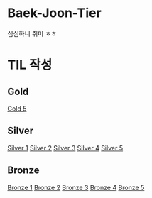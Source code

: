 # Baek-Joon-Tier
심심하니 취미 ㅎㅎ

<h1>TIL 작성</h1>

<h2>Gold</h2>
<a href="https://moon-gd.tistory.com/category/%EB%B0%B1%EC%A4%80/%EA%B3%A8%EB%93%9C%205">Gold 5<a/>

<h2>Silver</h2>
<a href="https://moon-gd.tistory.com/category/%EB%B0%B1%EC%A4%80/%EC%8B%A4%EB%B2%84%201">Silver 1<a/>
<a href="https://moon-gd.tistory.com/category/%EB%B0%B1%EC%A4%80/%EC%8B%A4%EB%B2%84%202">Silver 2<a/>
<a href="https://moon-gd.tistory.com/category/%EB%B0%B1%EC%A4%80/%EC%8B%A4%EB%B2%84%203">Silver 3<a/>
<a href="https://moon-gd.tistory.com/category/%EB%B0%B1%EC%A4%80/%EC%8B%A4%EB%B2%84%204">Silver 4<a/>
<a href="https://moon-gd.tistory.com/category/%EB%B0%B1%EC%A4%80/%EC%8B%A4%EB%B2%84%205">Silver 5<a/>

<h2>Bronze</h2>
<a href="https://moon-gd.tistory.com/category/%EB%B0%B1%EC%A4%80/%EB%B8%8C%EB%A1%A0%EC%A6%88%201">Bronze 1<a/>
<a href="https://moon-gd.tistory.com/category/%EB%B0%B1%EC%A4%80/%EB%B8%8C%EB%A1%A0%EC%A6%88%202">Bronze 2<a/>
<a href="https://moon-gd.tistory.com/category/%EB%B0%B1%EC%A4%80/%EB%B8%8C%EB%A1%A0%EC%A6%88%203">Bronze 3<a/>
<a href="https://moon-gd.tistory.com/category/%EB%B0%B1%EC%A4%80/%EB%B8%8C%EB%A1%A0%EC%A6%88%204">Bronze 4<a/>
<a href="https://moon-gd.tistory.com/category/%EB%B0%B1%EC%A4%80/%EB%B8%8C%EB%A1%A0%EC%A6%88%205">Bronze 5<a/>
